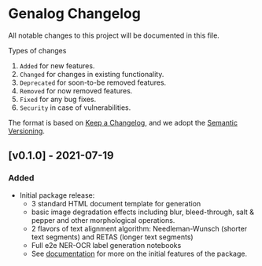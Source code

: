 # Genalog Changelog
All notable changes to this project will be documented in this file.

Types of changes
1. `Added` for new features.
1. `Changed` for changes in existing functionality.
1. `Deprecated` for soon-to-be removed features.
1. `Removed` for now removed features.
1. `Fixed` for any bug fixes.
1. `Security` in case of vulnerabilities.

The format is based on [Keep a Changelog](https://keepachangelog.com/en/1.0.0/),
and we adopt the [Semantic Versioning](https://semver.org/spec/v2.0.0.html).

## [v0.1.0] - 2021-07-19
### Added
- Initial package release:
    - 3 standard HTML document template for generation
    - basic image degradation effects including blur, bleed-through, salt & pepper and other morphological operations.
    - 2 flavors of text alignment algorithm: Needleman-Wunsch (shorter text segments) and RETAS (longer text segments)
    - Full e2e NER-OCR label generation notebooks
    - See [documentation](https://microsoft.github.io/genalog/installation.html) for more on the initial features of the package.

